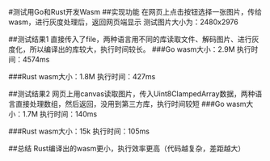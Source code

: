 #测试用Go和Rust开发Wasm
##实现功能
在网页上点击按钮选择一张图片，传给wasm，进行灰度处理后，返回网页端显示
测试图片大小为：2480x2976

##测试结果1
直接传入了file，两种语言用不同的库读取文件、解码图片、进行灰度化，所以编译出的库较大，执行时间较长。
###Go
wasm大小：2.9M
执行时间：4574ms

###Rust
wasm大小：1.8M
执行时间：427ms


##测试结果2
网页上用canvas读取图片，传入Uint8ClampedArray数据，两种语言直接处理数组，然后返回，没用到第三方库，执行时间较短
###Go
wasm大小：1.7M
执行时间：140ms

###Rust
wasm大小：15k
执行时间：105ms

##总结
Rust编译出的wasm更小，执行效率更高（代码越复杂，差距越大）
